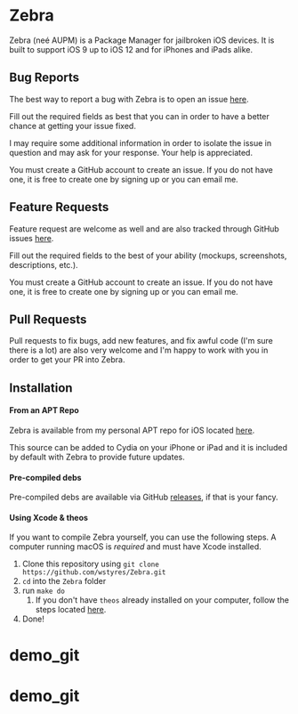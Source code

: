 # Zebra
Zebra (neé AUPM) is a Package Manager for jailbroken iOS devices. It is built to support iOS 9 up to iOS 12 and for iPhones and iPads alike.

## Bug Reports
The best way to report a bug with Zebra is to open an issue [here](https://github.com/wstyres/Zebra/issues/new?assignees=wstyres&labels=bug&template=bug_report.md&title=).

Fill out the required fields as best that you can in order to have a better chance at getting your issue fixed.

I may require some additional information in order to isolate the issue in question and may ask for your response. Your help is appreciated.

You must create a GitHub account to create an issue. If you do not have one, it is free to create one by signing up or you can email me.

## Feature Requests
Feature request are welcome as well and are also tracked through GitHub issues [here](https://github.com/wstyres/Zebra/issues/new?assignees=&labels=enhancement&template=feature_request.md&title=).

Fill out the required fields to the best of your ability (mockups, screenshots, descriptions, etc.).

You must create a GitHub account to create an issue. If you do not have one, it is free to create one by signing up or you can email me.

## Pull Requests
Pull requests to fix bugs, add new features, and fix awful code (I'm sure there is a lot) are also very welcome and I'm happy to work with you in order to get your PR into Zebra.

## Installation
#### From an APT Repo
Zebra is available from my personal APT repo for iOS located [here](https://xtm3x.github.io/repo).

This source can be added to Cydia on your iPhone or iPad and it is included by default with Zebra to provide future updates.

#### Pre-compiled debs
Pre-compiled debs are available via GitHub [releases](https://github.com/wstyres/Zebra/releases), if that is your fancy.

#### Using Xcode & theos
If you want to compile Zebra yourself, you can use the following steps. A computer running macOS is _required_ and must have Xcode installed.

1. Clone this repository using `git clone https://github.com/wstyres/Zebra.git`
2. `cd` into the `Zebra` folder
3. run `make do`
   1. If you don't have `theos` already installed on your computer, follow the steps located [here](https://github.com/theos/theos/wiki/Installation).
4. Done!
# demo_git
# demo_git
